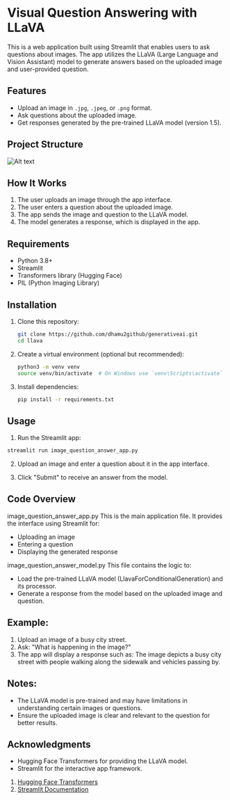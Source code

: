 # Visual Question Answering with LLaVA

This is a web application built using Streamlit that enables users to ask questions about images. The app utilizes the LLaVA (Large Language and Vision Assistant) model to generate answers based on the uploaded image and user-provided question.

## Features
- Upload an image in `.jpg`, `.jpeg`, or `.png` format.
- Ask questions about the uploaded image.
- Get responses generated by the pre-trained LLaVA model (version 1.5).

## Project Structure

![Alt text](./images/llava_project_structure.png)

## How It Works
1. The user uploads an image through the app interface.
2. The user enters a question about the uploaded image.
3. The app sends the image and question to the LLaVA model.
4. The model generates a response, which is displayed in the app.

## Requirements
- Python 3.8+
- Streamlit
- Transformers library (Hugging Face)
- PIL (Python Imaging Library)

## Installation

1. Clone this repository:
   ```bash
   git clone https://github.com/dhamu2github/generativeai.git
   cd llava
   ```

2. Create a virtual environment (optional but recommended):
   ```bash
   python3 -m venv venv
   source venv/bin/activate  # On Windows use `venv\Scripts\activate`
   ```

3. Install dependencies:
   ```bash
   pip install -r requirements.txt
   ```
## Usage
1. Run the Streamlit app:
 ```bash
 streamlit run image_question_answer_app.py
 ```
2. Upload an image and enter a question about it in the app interface.

3. Click "Submit" to receive an answer from the model.

## Code Overview
image_question_answer_app.py
This is the main application file. It provides the interface using Streamlit for:

- Uploading an image
- Entering a question
- Displaying the generated response

image_question_answer_model.py
This file contains the logic to:

- Load the pre-trained LLaVA model (LlavaForConditionalGeneration) and its processor.
- Generate a response from the model based on the uploaded image and question.

## Example:
1. Upload an image of a busy city street.
2. Ask: "What is happening in the image?"
3. The app will display a response such as:
The image depicts a busy city street with people walking along the sidewalk and vehicles passing by.

## Notes:
- The LLaVA model is pre-trained and may have limitations in understanding certain images or questions.
- Ensure the uploaded image is clear and relevant to the question for better results.

## Acknowledgments
- Hugging Face Transformers for providing the LLaVA model.
- Streamlit for the interactive app framework.
1. [Hugging Face Transformers](https://huggingface.co/llava-hf/llava-1.5-7b-hf)
2. [Streamlit Documentation](https://docs.streamlit.io/)






